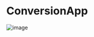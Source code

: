 # ConversionApp
![image](https://user-images.githubusercontent.com/113137185/227733753-b5808eec-eff8-4b3e-b48f-628dae387a06.png)
